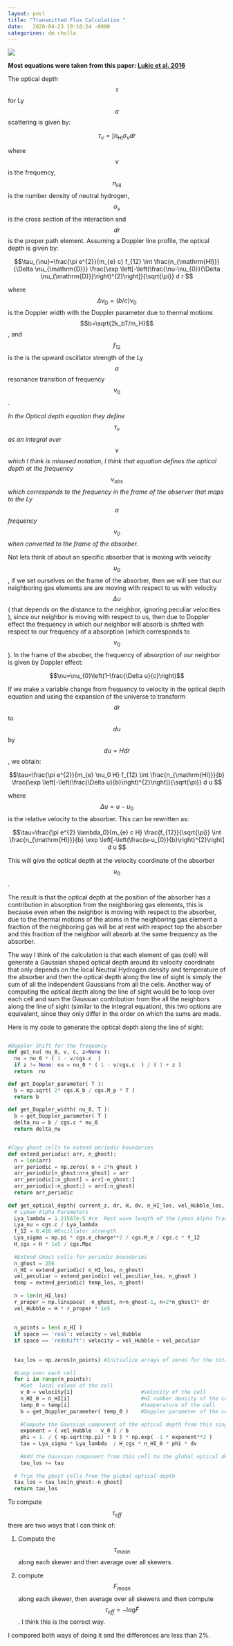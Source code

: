 ```yaml
---
layout: post
title: "Transmitted Flux Calculation "
date:   2020-04-23 19:10:24 -0800
categorines: dm cholla
---
```


<img src="{{ site.url }}assets/images/transmited_flux_pchw18.png"> 

**Most equations were taken from this paper:  [Lukic et al. 2016](https://arxiv.org/abs/1406.6361)**


The optical depth $$\tau$$ for Ly$$\alpha$$ scattering is given by:

$$\tau_{\nu}=\int n_{\mathrm{HI}} \sigma_{\nu} dr$$
 
 where $$\nu$$ is the frequency, $$n_{\mathrm{HI}}$$ is the number density of neutral hydrogen, $$\sigma_{\nu}$$ is the cross section of the interaction and $$dr$$ is the proper path element. Assuming a Doppler line profile, the optical depth is given by:
 
 
$$\tau_{\nu}=\frac{\pi e^{2}}{m_{e} c} f_{12} \int \frac{n_{\mathrm{HI}}}{\Delta \nu_{\mathrm{D}}} \frac{\exp \left[-\left(\frac{\nu-\nu_{0}}{\Delta \nu_{\mathrm{D}}}\right)^{2}\right]}{\sqrt{\pi}} d r $$

where $$\Delta \nu_{\mathrm{D}}=(b/c)\nu_0$$ is the Doppler width with the Doppler parameter due to thermal motions $$b=\sqrt{2k_bT/m_H}$$, and $$f_{12}$$ is the is the upward oscillator strength of the Ly$$\alpha$$ resonance transition of frequency $$\nu_0$$.

*In the Optical depth equation they define $$\tau_{\nu}$$ as an integral over $$\nu$$ which I think is misused notation, I think that equation defines the optical depth at the frequency $$\nu_{\mathrm{obs}}$$ which corresponds to the frequency in the frame of the observer that maps to the Ly$$\alpha$$ frequency $$\nu_0$$ when converted to the frame of the absorber.*


Not lets think of about an specific absorber that is moving with velocity $$u_0$$, if we set ourselves on the frame of the absorber, then we will see that our neighboring  gas elements are are moving with respect to us with velocity $$\Delta u$$( that depends on the distance to the neighbor, ignoring peculiar velocities ), since our neighbor is moving with respect to us, then due to Doppler effect the frequency in which our neighbor will absorb is shifted with respect to our frequency of a absorption (which corresponds to $$\nu_0$$ ).  In the frame of the absober, the frequency of absorption of our neighbor is given by Doppler effect:

$$\nu=\nu_{0}\left(1-\frac{\Delta u}{c}\right)$$


If we make a variable change from frequency to velocity in the optical depth equation and using the expansion of the universe to transform $$dr$$ to $$du$$ by $$du = H dr$$, we obtain:

$$\tau=\frac{\pi e^{2}}{m_{e}  \nu_0 H} f_{12} \int \frac{n_{\mathrm{HI}}}{b} \frac{\exp \left[-\left(\frac{\Delta u}{b}\right)^{2}\right]}{\sqrt{\pi}} d u $$

where $$\Delta u = u-u_{0}$$ is the relative velocity to the absorber. This can be rewritten as:

$$\tau=\frac{\pi e^{2} \lambda_0}{m_{e}  c H} \frac{f_{12}}{\sqrt{\pi}} \int \frac{n_{\mathrm{HI}}}{b} \exp \left[-\left(\frac{u-u_{0}}{b}\right)^{2}\right] d u $$

This will give the optical depth at the velocity coordinate of the absorber $$u_0$$.

The result is that the optical depth at the position of the absorber has a contribution in absorption from the neighboring gas elements, this is because even when the neighbor is moving with respect to the absorber, due to the thermal motions of the atoms in the neighboring gas element a fraction of the neighboring gas will be at rest with respect top the absorber and this fraction of the neighbor will absorb at the same frequency as the absorber.

The way I think of the calculation is that each element of gas (cell) will generate a Gaussian shaped optical depth around its velocity coordinate that only depends on the local Neutral Hydrogen density and temperature of the absorber and then the  optical depth along the line of sight is simply the sum of all the independent Gaussians from all the cells. Another way of computing the optical depth along the line of sight would be to loop over each cell and sum the Gaussian contribution from the all the neighbors along the line of sight (similar to the integral equation), this two options are equivalent, since they only differ in the order on which the sums are made.


Here is my code to generate the optical depth along the line of sight:

```python

#Doppler Shift for the frequency
def get_nu( nu_0, v, c, z=None ):
  nu = nu_0 * ( 1 - v/cgs.c  )
  if z != None: nu = nu_0 * ( 1 - v/cgs.c  ) / ( 1 + z ) 
  return  nu

def get_Doppler_parameter( T ):
  b = np.sqrt( 2* cgs.K_b / cgs.M_p * T )
  return b
  
def get_Doppler_width( nu_0, T ):
  b = get_Doppler_parameter( T ) 
  delta_nu = b / cgs.c * nu_0
  return delta_nu


#Copy ghost cells to extend periodic boundaries   
def extend_periodic( arr, n_ghost):
  n = len(arr)
  arr_periodic = np.zeros( n + 2*n_ghost )
  arr_periodic[n_ghost:n+n_ghost] = arr
  arr_periodic[:n_ghost] = arr[-n_ghost:]
  arr_periodic[-n_ghost:] = arr[:n_ghost]
  return arr_periodic
  
def get_optical_depth( current_z, dr, H, dv, n_HI_los, vel_Hubble_los, vel_peculiar_los, temp_los, space='redshift' ):
  # Lyman Alpha Parameters
  Lya_lambda = 1.21567e-5 #cm  Rest wave length of the Lyman Alpha Transition
  Lya_nu = cgs.c / Lya_lambda
  f_12 = 0.416 #Oscillator strength
  Lya_sigma = np.pi * cgs.e_charge**2 / cgs.M_e / cgs.c * f_12
  H_cgs = H * 1e5 / cgs.Mpc 
  
  #Extend Ghost cells for periodic boundaries
  n_ghost = 256
  n_HI = extend_periodic( n_HI_los, n_ghost)
  vel_peculiar = extend_periodic( vel_peculiar_los, n_ghost )
  temp = extend_periodic( temp_los, n_ghost) 
  
  n = len(n_HI_los)
  r_proper = np.linspace( -n_ghost, n+n_ghost-1, n+2*n_ghost)* dr
  vel_Hubble = H * r_proper * 1e5
  
  
  n_points = len( n_HI )
  if space == 'real': velocity = vel_Hubble
  if space == 'redshift': velocity = vel_Hubble + vel_peculiar
  
  
  tau_los = np.zeros(n_points) #Initialize arrays of zeros for the total optical depth along the line of sight
  
  #Loop over each cell
  for i in range(n_points):
    #Get  local values of the cell
    v_0 = velocity[i]                      #Velocity of the cell
    n_HI_0 = n_HI[i]                       #HI number density of the cell   
    temp_0 = temp[i]                       #temperature of the cell
    b = get_Doppler_parameter( temp_0 )    #Doppler parameter of the cell
    
    #Compute the Gaussian component of the optical depth from this single cell
    exponent = ( vel_Hubble - v_0 ) / b
    phi = 1. / ( np.sqrt(np.pi) * b ) * np.exp( -1 * exponent**2 )
    tau = Lya_sigma * Lya_lambda  / H_cgs * n_HI_0 * phi * dv
    
    #Add the Gaussian component from this cell to the global optical depth along the line of sight
    tau_los += tau
    
  # Trim the ghost cells from the global optical depth 
  tau_los = tau_los[n_ghost:-n_ghost]
  return tau_los


```


To compute $$\tau_{eff}$$ there are two ways that I can think of:

1. Compute the $$\tau_{mean}$$ along each skewer and then average over all skewers.

2. compute $$F_{mean}$$ along each skewer, then average over all skewers and then compute $$\tau_{eff} = - \mathrm{log} \bar{F}$$. I think this is the correct way.

I compared both ways of doing it and the differences are less than 2%.


   
 
  